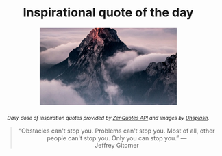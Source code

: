 
<div align="center">

# Inspirational quote of the day

<img src="./data/photo.jpeg" alt="Beautiful nature photo" width="320" height="180">

<sub><i>Daily dose of inspiration quotes provided by [ZenQuotes API](https://zenquotes.io/) and images by [Unsplash](https://unsplash.com/).</i></sub>


<blockquote>&ldquo;Obstacles can't stop you. Problems can't stop you. Most of all, other people can't stop you. Only you can stop you.&rdquo; &mdash; <footer>Jeffrey Gitomer</footer></blockquote>

</div>
